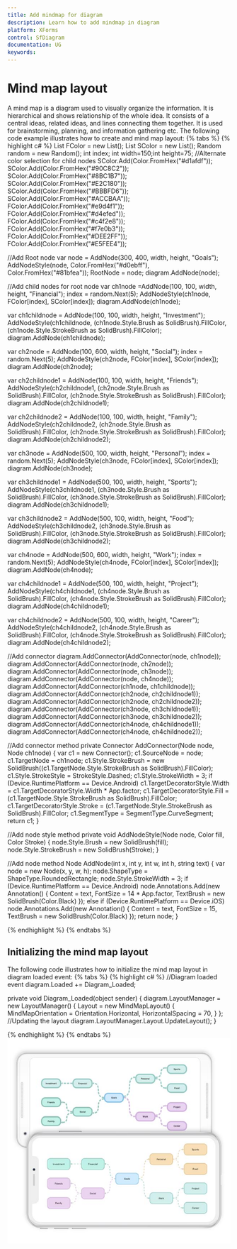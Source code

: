 ```yaml
---
title: Add mindmap for diagram
description: Learn how to add mindmap in diagram
platform: XForms
control: SfDiagram
documentation: UG
keywords: 
---
```

# Mind map layout

A mind map is a diagram used to visually organize the information. It is hierarchical and shows relationship of the whole idea. It consists of a central ideas, related ideas, and lines connecting them together.  It is used for brainstorming, planning, and information gathering etc. The following code example illustrates how to create and mind map layout:
{% tabs %}
{% highlight c# %}
List<Color> FColor = new List<Color>();
List<Color> SColor = new List<Color>();
Random random = new Random();
int index;
int width=150;int height=75;
//Alternate color selection for child nodes
SColor.Add(Color.FromHex("#d1afdf"));
SColor.Add(Color.FromHex("#90C8C2"));
SColor.Add(Color.FromHex("#8BC1B7"));
SColor.Add(Color.FromHex("#E2C180"));
SColor.Add(Color.FromHex("#BBBFD6"));
SColor.Add(Color.FromHex("#ACCBAA"));
FColor.Add(Color.FromHex("#e9d4f1"));
FColor.Add(Color.FromHex("#d4efed"));
FColor.Add(Color.FromHex("#c4f2e8"));
FColor.Add(Color.FromHex("#f7e0b3"));
FColor.Add(Color.FromHex("#DEE2FF"));
FColor.Add(Color.FromHex("#E5FEE4"));

//Add Root node
var node = AddNode(300, 400, width, height, "Goals");
AddNodeStyle(node, Color.FromHex("#d0ebff"), Color.FromHex("#81bfea"));
RootNode = node;
diagram.AddNode(node);

//Add child nodes for root node
var ch1node =AddNode(100, 100, width, height, "Financial");
index = random.Next(5);
AddNodeStyle(ch1node, FColor[index], SColor[index]);
diagram.AddNode(ch1node);

var ch1childnode = AddNode(100, 100, width, height, "Investment");
AddNodeStyle(ch1childnode, (ch1node.Style.Brush as SolidBrush).FillColor, (ch1node.Style.StrokeBrush as SolidBrush).FillColor);
diagram.AddNode(ch1childnode);

var ch2node = AddNode(100, 600, width, height, "Social");
index = random.Next(5);
AddNodeStyle(ch2node, FColor[index], SColor[index]);
diagram.AddNode(ch2node);

var ch2childnode1 = AddNode(100, 100, width, height, "Friends");
AddNodeStyle(ch2childnode1, (ch2node.Style.Brush as SolidBrush).FillColor, (ch2node.Style.StrokeBrush as SolidBrush).FillColor);
diagram.AddNode(ch2childnode1);

var ch2childnode2 = AddNode(100, 100, width, height, "Family");
AddNodeStyle(ch2childnode2, (ch2node.Style.Brush as SolidBrush).FillColor, (ch2node.Style.StrokeBrush as SolidBrush).FillColor);
diagram.AddNode(ch2childnode2);

var ch3node = AddNode(500, 100, width, height, "Personal");
index = random.Next(5);
AddNodeStyle(ch3node, FColor[index], SColor[index]);
diagram.AddNode(ch3node);

var ch3childnode1 = AddNode(500, 100, width, height, "Sports");
AddNodeStyle(ch3childnode1, (ch3node.Style.Brush as SolidBrush).FillColor, (ch3node.Style.StrokeBrush as SolidBrush).FillColor);
diagram.AddNode(ch3childnode1);

var ch3childnode2 = AddNode(500, 100, width, height, "Food");
AddNodeStyle(ch3childnode2, (ch3node.Style.Brush as SolidBrush).FillColor, (ch3node.Style.StrokeBrush as SolidBrush).FillColor);
diagram.AddNode(ch3childnode2);

var ch4node = AddNode(500, 600, width, height, "Work");
index = random.Next(5);
AddNodeStyle(ch4node, FColor[index], SColor[index]);
diagram.AddNode(ch4node);

var ch4childnode1 = AddNode(500, 100, width, height, "Project");
AddNodeStyle(ch4childnode1, (ch4node.Style.Brush as SolidBrush).FillColor, (ch4node.Style.StrokeBrush as SolidBrush).FillColor);
diagram.AddNode(ch4childnode1);

var ch4childnode2 = AddNode(500, 100, width, height, "Career");
AddNodeStyle(ch4childnode2, (ch4node.Style.Brush as SolidBrush).FillColor, (ch4node.Style.StrokeBrush as SolidBrush).FillColor);
diagram.AddNode(ch4childnode2);

//Add connector 
diagram.AddConnector(AddConnector(node, ch1node));
diagram.AddConnector(AddConnector(node, ch2node));
diagram.AddConnector(AddConnector(node, ch3node));
diagram.AddConnector(AddConnector(node, ch4node));
diagram.AddConnector(AddConnector(ch1node, ch1childnode));
diagram.AddConnector(AddConnector(ch2node, ch2childnode1));
diagram.AddConnector(AddConnector(ch2node, ch2childnode2));
diagram.AddConnector(AddConnector(ch3node, ch3childnode1));
diagram.AddConnector(AddConnector(ch3node, ch3childnode2));
diagram.AddConnector(AddConnector(ch4node, ch4childnode1));
diagram.AddConnector(AddConnector(ch4node, ch4childnode2));

//Add connector method 
private Connector AddConnector(Node node, Node ch1node)
{
    var c1 = new Connector();
    c1.SourceNode = node;
    c1.TargetNode = ch1node;
    c1.Style.StrokeBrush = new SolidBrush((c1.TargetNode.Style.StrokeBrush as SolidBrush).FillColor);
    c1.Style.StrokeStyle = StrokeStyle.Dashed;
    c1.Style.StrokeWidth = 3;
if (Device.RuntimePlatform == Device.Android)
    c1.TargetDecoratorStyle.Width = c1.TargetDecoratorStyle.Width * App.factor;
    c1.TargetDecoratorStyle.Fill = (c1.TargetNode.Style.StrokeBrush as SolidBrush).FillColor;
    c1.TargetDecoratorStyle.Stroke = (c1.TargetNode.Style.StrokeBrush as SolidBrush).FillColor;
    c1.SegmentType = SegmentType.CurveSegment;
     return c1;
}

//Add node style method
private void AddNodeStyle(Node node, Color fill, Color Stroke)
{
    node.Style.Brush = new SolidBrush(fill);
    node.Style.StrokeBrush = new SolidBrush(Stroke);
}

//Add node method 
Node AddNode(int x, int y, int w, int h, string text)
{
            var node = new Node(x, y, w, h);
            node.ShapeType = ShapeType.RoundedRectangle;
            node.Style.StrokeWidth = 3;
            if (Device.RuntimePlatform == Device.Android)
                node.Annotations.Add(new Annotation() { Content = text, FontSize = 14 * App.factor, TextBrush = new SolidBrush(Color.Black) });
            else if (Device.RuntimePlatform == Device.iOS)
                node.Annotations.Add(new Annotation() { Content = text, FontSize = 15, TextBrush = new SolidBrush(Color.Black) });
            return node;
}

{% endhighlight %}
{% endtabs %}

## Initializing the mind map layout
The following code illustrates how to initialize the mind map layout in diagram loaded event:
{% tabs %}
{% highlight c# %}
//Diagram loaded event
diagram.Loaded += Diagram_Loaded;

private void Diagram_Loaded(object sender)
{
      diagram.LayoutManager = new LayoutManager()
      {
         Layout = new MindMapLayout()
         {
            MindMapOrientation = Orientation.Horizontal,
            HorizontalSpacing = 70,
         }
      };
      //Updating the layout
      diagram.LayoutManager.Layout.UpdateLayout();
}

{% endhighlight %}
{% endtabs %}
![](Mindmap_images/Mindmap_img1.jpeg)

